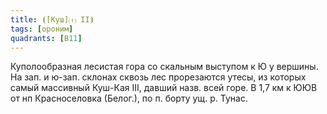 ```yaml
---
title: ⦗[Куш]⒯ II⦘
tags: [ороним]
quadrants: [В11]
---
```


Куполообразная лесистая гора со скальным выступом к Ю у вершины. На зап. и
ю-зап. склонах сквозь лес прорезаются утесы, из которых самый массивный Куш-Кая
III, давший назв. всей горе. В 1,7 км к ЮЮВ от нп Красноселовка (Белог.), по п.
борту ущ. р. Тунас.
